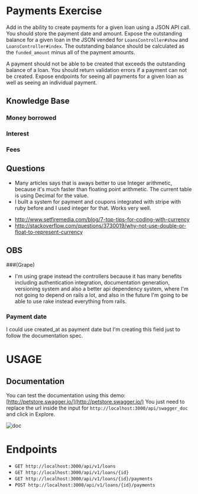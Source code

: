 # Payments Exercise

Add in the ability to create payments for a given loan using a JSON API call. You should store the payment date and amount. Expose the outstanding balance for a given loan in the JSON vended for `LoansController#show` and `LoansController#index`. The outstanding balance should be calculated as the `funded_amount` minus all of the payment amounts.

A payment should not be able to be created that exceeds the outstanding balance of a loan. You should return validation errors if a payment can not be created. Expose endpoints for seeing all payments for a given loan as well as seeing an individual payment.

## Knowledge Base
### Money borrowed
### Interest
### Fees

## Questions
* Many articles says that is aways better to use Integer arithmetic, because it's much faster than floating point arithmetic. The current table is using Decimal for the value.
* I built a system for payment and coupons integrated with stripe with ruby before and I used integer for that. Works very well.
- http://www.setfiremedia.com/blog/7-top-tips-for-coding-with-currency
- http://stackoverflow.com/questions/3730019/why-not-use-double-or-float-to-represent-currency

## OBS
###(Grape)
* I'm using grape instead the controllers because it has many benefits including authentication integration, documentation generation, versioning system and also a better api dependency system, where I'm not going to depend on rails a lot, and also in the future I'm going to be able to use rake instead everything from rails.

### Payment date
I could use created_at as payment date but I'm creating this field just to follow the documentation spec.

# USAGE
## Documentation
You can test the documentation using this demo: [http://petstore.swagger.io/](http://petstore.swagger.io/)
You just need to replace the url inside the input for `http://localhost:3000/api/swagger_doc` and click in Explore.

![doc](https://cldup.com/3yiXSZNGpM.png)

# Endpoints
* `GET http://localhost:3000/api/v1/loans`
* `GET http://localhost:3000/api/v1/loans/{id}`
* `GET http://localhost:3000/api/v1/loans/{id}/payments`
* `POST http://localhost:3000/api/v1/loans/{id}/payments`
